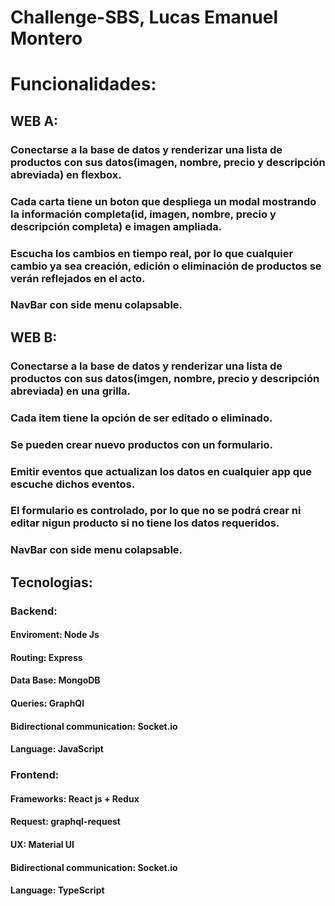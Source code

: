 # Challenge-SBS, Lucas Emanuel Montero

# Funcionalidades:

## WEB A:
### Conectarse a la base de datos y renderizar una lista de productos con sus datos(imagen, nombre, precio y descripción abreviada) en flexbox.
### Cada carta tiene un boton que despliega un modal mostrando la información completa(id, imagen, nombre, precio y descripción completa) e imagen ampliada.
### Escucha los cambios en tiempo real, por lo que cualquier cambio ya sea creación, edición o eliminación de productos se verán reflejados en el acto.
### NavBar con side menu colapsable.

## WEB B:
### Conectarse a la base de datos y renderizar una lista de productos con sus datos(imgen, nombre, precio y descripción abreviada) en una grilla.
### Cada item tiene la opción de ser editado o eliminado.
### Se pueden crear nuevo productos con un formulario.
### Emitir eventos que actualizan los datos en cualquier app que escuche dichos eventos.
### El formulario es controlado, por lo que no se podrá crear ni editar nigun producto si no tiene los datos requeridos.
### NavBar con side menu colapsable.

## Tecnologias:

### Backend:
#### Enviroment: Node Js
#### Routing: Express
#### Data Base: MongoDB
#### Queries: GraphQl
#### Bidirectional communication: Socket.io
#### Language: JavaScript


### Frontend:
#### Frameworks: React js + Redux
#### Request: graphql-request
#### UX: Material UI
#### Bidirectional communication: Socket.io
#### Language: TypeScript


 